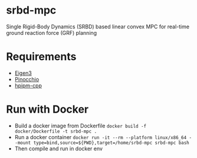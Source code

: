 # srbd-mpc
Single Rigid-Body Dynamics (SRBD) based linear convex MPC for real-time ground reaction force (GRF) planning

# Requirements
- [Eigen3](https://eigen.tuxfamily.org/index.php?title=Main_Page) 
- [Pinocchio](https://github.com/stack-of-tasks/pinocchio) 
- [hpipm-cpp](https://github.com/mayataka/hpipm-cpp) 

# Run with Docker
- Build a docker image from Dockerfile
```docker build -f docker/Dockerfile -t srbd-mpc .```
- Run a docker container
```docker run -it --rm --platform linux/x86_64 --mount type=bind,source=${PWD},target=/home/srbd-mpc srbd-mpc bash```
- Then compile and run in docker env
